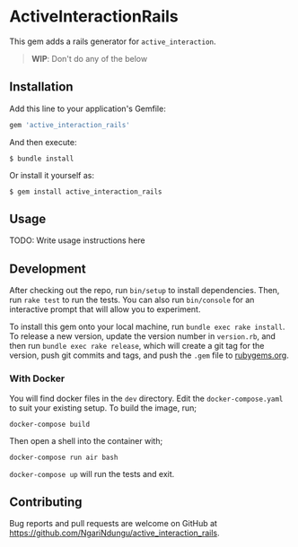 # ActiveInteractionRails

This gem adds a rails generator for `active_interaction`.

> **WIP**: Don't do any of the below

## Installation

Add this line to your application's Gemfile:

```ruby
gem 'active_interaction_rails'
```

And then execute:

    $ bundle install

Or install it yourself as:

    $ gem install active_interaction_rails

## Usage

TODO: Write usage instructions here

## Development

After checking out the repo, run `bin/setup` to install dependencies. Then, run `rake test` to run the tests. You can also run `bin/console` for an interactive prompt that will allow you to experiment.

To install this gem onto your local machine, run `bundle exec rake install`. To release a new version, update the version number in `version.rb`, and then run `bundle exec rake release`, which will create a git tag for the version, push git commits and tags, and push the `.gem` file to [rubygems.org](https://rubygems.org).

### With Docker

You will find docker files in the `dev` directory. Edit the `docker-compose.yaml` to suit your existing setup.
To build the image, run;
```
docker-compose build
```
Then open a shell into the container with;
```
docker-compose run air bash
``` 
`docker-compose up` will run the tests and exit.

## Contributing

Bug reports and pull requests are welcome on GitHub at https://github.com/NgariNdungu/active_interaction_rails.

